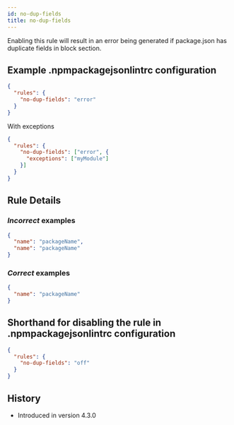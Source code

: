 ```yaml
---
id: no-dup-fields
title: no-dup-fields
---
```


Enabling this rule will result in an error being generated if package.json has duplicate fields in block section.

## Example .npmpackagejsonlintrc configuration

```json
{
  "rules": {
    "no-dup-fields": "error"
  }
}
```

With exceptions

```json
{
  "rules": {
    "no-dup-fields": ["error", {
      "exceptions": ["myModule"]
    }]
  }
}
```

## Rule Details

### *Incorrect* examples

```json
{
  "name": "packageName",
  "name": "packageName"
}
```


### *Correct* examples


```json
{
  "name": "packageName"
}
```

## Shorthand for disabling the rule in .npmpackagejsonlintrc configuration

```json
{
  "rules": {
    "no-dup-fields": "off"
  }
}
```

## History

* Introduced in version 4.3.0
